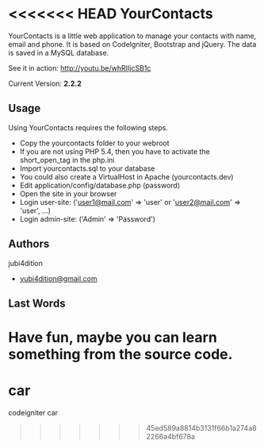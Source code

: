 <<<<<<< HEAD
YourContacts
============

YourContacts is a little web application to manage your contacts with name, email and phone. 
It is based on CodeIgniter, Bootstrap and jQuery. The data is saved in a MySQL database.

See it in action: http://youtu.be/whRIIjcSB1c

Current Version: **2.2.2**

Usage
-----

Using YourContacts requires the following steps.

* Copy the yourcontacts folder to your webroot
* If you are not using PHP 5.4, then you have to activate the short_open_tag in the php.ini
* Import yourcontacts.sql to your database
* You could also create a VirtualHost in Apache (yourcontacts.dev)
* Edit application/config/database.php (password)
* Open the site in your browser
* Login user-site: ('user1@mail.com' => 'user' or 'user2@mail.com' => 'user', ...)
* Login admin-site: ('Admin' => 'Password')

Authors
-------

jubi4dition

* yubi4dition@gmail.com

Last Words
----------

Have fun, maybe you can learn something from the source code.
=======
car
===

codeigniter car
>>>>>>> 45ed589a8814b3131f66b1a274a82266a4bf678a
